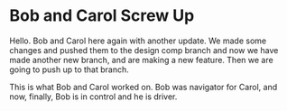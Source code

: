# Bob and Carol Screw Up 

Hello. Bob and Carol here again with another update. We made some changes and pushed them to the design comp branch and now we have made another new branch, and are making a new feature. Then we are going to push up to that branch. 

This is what Bob and Carol worked on. Bob was navigator for Carol, and now, finally, Bob is in control and he is driver.

